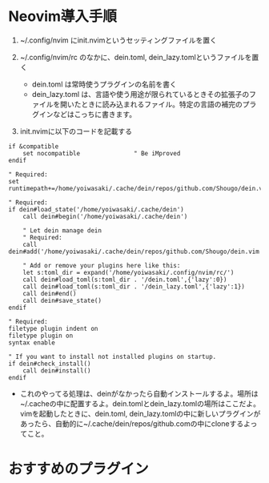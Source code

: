 # Neovim導入手順

1. ~/.config/nvim にinit.nvimというセッティングファイルを置く
2. ~/.config/nvim/rc のなかに、dein.toml, dein_lazy.tomlというファイルを置く  
	- dein.toml は常時使うプラグインの名前を書く
	- dein_lazy.toml は、言語や使う用途が限られているときその拡張子のファイルを開いたときに読み込まれるファイル。特定の言語の補完のプラグインなどはこっちに書きます。

3. init.nvimに以下のコードを記載する
~~~
if &compatible
	set nocompatible			   " Be iMproved
endif

" Required:
set runtimepath+=/home/yoiwasaki/.cache/dein/repos/github.com/Shougo/dein.vim

" Required:
if dein#load_state('/home/yoiwasaki/.cache/dein')
	call dein#begin('/home/yoiwasaki/.cache/dein')

	" Let dein manage dein
	" Required:
	call dein#add('/home/yoiwasaki/.cache/dein/repos/github.com/Shougo/dein.vim')

	" Add or remove your plugins here like this:
	let s:toml_dir = expand('/home/yoiwasaki/.config/nvim/rc/')  
	call dein#load_toml(s:toml_dir . '/dein.toml',{'lazy':0})
	call dein#load_toml(s:toml_dir . '/dein_lazy.toml',{'lazy':1})
	call dein#end()
	call dein#save_state()
endif

" Required:
filetype plugin indent on
filetype plugin on
syntax enable

" If you want to install not installed plugins on startup.
if dein#check_install()
	call dein#install()
endif
~~~
- これのやってる処理は、deinがなかったら自動インストールするよ。場所は~/.cacheの中に配置するよ。dein.tomlとdein_lazy.tomlの場所はここだよ。vimを起動したときに、dein.toml, dein_lazy.tomlの中に新しいプラグインがあったら、自動的に~/.cache/dein/repos/github.comの中にcloneするよってこと。


# おすすめのプラグイン


